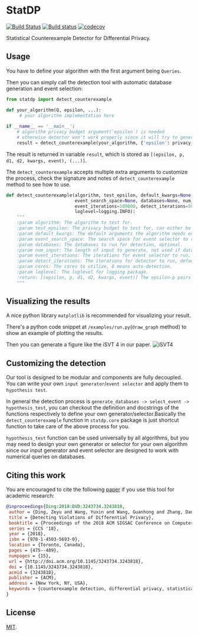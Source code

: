 # StatDP 
[![Build Status](https://travis-ci.com/RyanWangGit/statdp.svg?branch=master)](https://travis-ci.com/RyanWangGit/statdp) [![Build status](https://ci.appveyor.com/api/projects/status/b6ul9tami06i2yge/branch/master?svg=true)](https://ci.appveyor.com/project/RyanWangGit/statdp/branch/master)  [![codecov](https://codecov.io/gh/RyanWangGit/statdp/branch/master/graph/badge.svg)](https://codecov.io/gh/RyanWangGit/statdp)

Statistical Counterexample Detector for Differential Privacy.

## Usage
You have to define your algorithm with the first argument being `Queries`.

Then you can simply call the detection tool with automatic database generation and event selection:
```python
from statdp import detect_counterexample

def your_algorithm(Q, epsilon, ...):
     # your algorithm implementation here
 
if __name__ == '__main__':
    # algorithm privacy budget argument(`epsilon`) is needed
    # otherwise detector won't work properly since it will try to generate a privacy budget
    result = detect_counterexample(your_algorithm, {'epsilon': privacy_budget}, test_epsilon)
```

The result is returned in variable `result`, which is stored as `[(epsilon, p, d1, d2, kwargs, event), (...)]`. 

The `detect_counterexample` accepts multiple extra arguments to customize the process, check the signature and notes of `detect_counterexample` method to see how to use.

```python
def detect_counterexample(algorithm, test_epsilon, default_kwargs=None,
                          event_search_space=None, databases=None, num_input=5,
                          event_iterations=100000, detect_iterations=500000, cores=0,
                          loglevel=logging.INFO):
    """
    :param algorithm: The algorithm to test for.
    :param test_epsilon: The privacy budget to test for, can either be a number or a tuple/list.
    :param default_kwargs: The default arguments the algorithm needs except the first Queries argument.
    :param event_search_space: The search space for event selector to reduce search time, optional.
    :param databases: The databases to run for detection, optional.
    :param num_input: The length of input to generate, not used if database param is specified.
    :param event_iterations: The iterations for event selector to run, default is 100000.
    :param detect_iterations: The iterations for detector to run, default is 500000.
    :param cores: The cores to utilize, 0 means auto-detection.
    :param loglevel: The loglevel for logging package.
    :return: [(epsilon, p, d1, d2, kwargs, event)] The epsilon-p pairs along with databases/arguments/selected event.
    """
```

## Visualizing the results
A nice python library `matplotlib` is recommended for visualizing your result. 

There's a python code snippet at `/examples/run.py`(`draw_graph` method) to show an example of plotting the results.

Then you can generate a figure like the iSVT 4 in our paper.
![iSVT4](https://raw.githubusercontent.com/RyanWangGit/StatDP/master/examples/iSVT4.svg?sanitize=true)

## Customizing the detection
Our tool is designed to be modular and components are fully decoupled. You can write your own `input generator`/`event selector` and apply them to `hypothesis test`.

In general the detection process is `generate_databases -> select_event -> hypothesis_test`, you can checkout the definition and docstrings of the functions respectively to define your own generator/selector.Basically the `detect_counterexample` function in `statdp.core` package is just shortcut function to take care of the above process for you.

`hypothesis_test` function can be used universally by all algorithms, but you may need to design your own generator or selector for your own algorithm since our input generator and event selector are designed to work with numerical queries on databases.

## Citing this work

You are encouraged to cite the following [paper](https://arxiv.org/pdf/1805.10277.pdf) if you use this tool for academic research:

```bibtex
@inproceedings{Ding:2018:DVD:3243734.3243818,
 author = {Ding, Zeyu and Wang, Yuxin and Wang, Guanhong and Zhang, Danfeng and Kifer, Daniel},
 title = {Detecting Violations of Differential Privacy},
 booktitle = {Proceedings of the 2018 ACM SIGSAC Conference on Computer and Communications Security},
 series = {CCS '18},
 year = {2018},
 isbn = {978-1-4503-5693-0},
 location = {Toronto, Canada},
 pages = {475--489},
 numpages = {15},
 url = {http://doi.acm.org/10.1145/3243734.3243818},
 doi = {10.1145/3243734.3243818},
 acmid = {3243818},
 publisher = {ACM},
 address = {New York, NY, USA},
 keywords = {counterexample detection, differential privacy, statistical testing},
} 
```

## License
[MIT](https://github.com/RyanWangGit/StatDP/blob/master/LICENSE).
